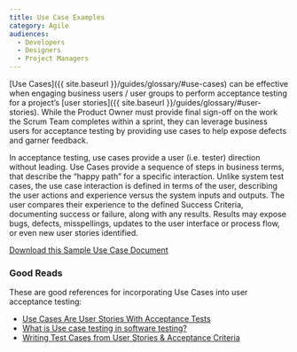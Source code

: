 ```yaml
---
title: Use Case Examples
category: Agile
audiences:
  - Developers
  - Designers
  - Project Managers
---
```


[Use Cases]({{ site.baseurl }}/guides/glossary/#use-cases) can be effective when engaging business users / user groups to perform acceptance testing for a project’s [user stories]({{ site.baseurl }}/guides/glossary/#user-stories). While the Product Owner must provide final sign-off on the  work the Scrum Team completes within a sprint, they can leverage business users for acceptance testing by providing use cases to help expose defects and garner feedback.

In acceptance testing, use cases provide a user (i.e. tester) direction without leading. Use Cases provide a sequence of steps in business terms, that describe the “happy path” for a specific interaction. Unlike system test cases, the use case interaction is defined in terms of the user, describing the user actions and experience versus the system inputs and outputs. The user compares their experience to the defined Success Criteria, documenting success or failure, along with any results. Results may expose bugs, defects, misspellings, updates to the user interface or process flow, or even new user stories identified.

[Download this Sample Use Case Document]({{site.baseurl}}/assets/files/DRAFTUseCaseTemplate.xlsx)


### Good Reads

These are good references for incorporating Use Cases into user acceptance testing:

* [Use Cases Are User Stories With Acceptance Tests](http://wiki.c2.com/?UseCasesAreUserStoriesWithAcceptanceTests)
* [What is Use case testing in software testing?](http://istqbexamcertification.com/what-is-use-case-testing-in-software-testing/)
* [Writing Test Cases from User Stories & Acceptance Criteria](https://blog.testlodge.com/writing-test-cases-from-user-stories-acceptance-criteria/)
